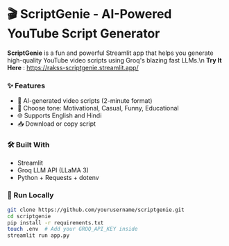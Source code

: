 # 🎬 ScriptGenie - AI-Powered YouTube Script Generator

**ScriptGenie** is a fun and powerful Streamlit app that helps you generate high-quality YouTube video scripts using Groq's blazing fast LLMs.\n
**Try It Here** : https://rakss-scriptgenie.streamlit.app/

### ✨ Features
- 🧠 AI-generated video scripts (2-minute format)
- 🎨 Choose tone: Motivational, Casual, Funny, Educational
- 🌐 Supports English and Hindi
- 📥 Download or copy script

### 🛠️ Built With
- Streamlit
- Groq LLM API (LLaMA 3)
- Python + Requests + dotenv

### 🚀 Run Locally

```bash
git clone https://github.com/yourusername/scriptgenie.git
cd scriptgenie
pip install -r requirements.txt
touch .env  # Add your GROQ_API_KEY inside
streamlit run app.py
